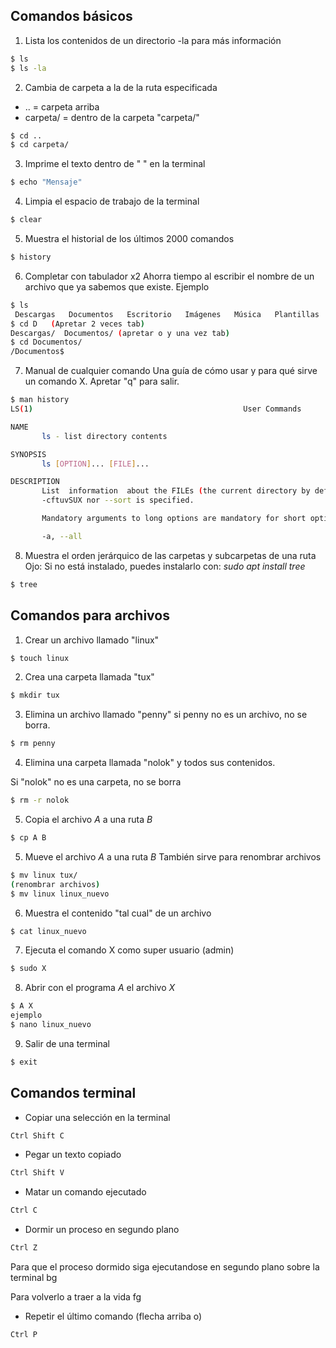 ## Comandos básicos

1. Lista los contenidos de un directorio 
-la para más información
```bash
$ ls
$ ls -la
```

2. Cambia de carpeta a la de la ruta especificada
 - .. = carpeta arriba
 - carpeta/ = dentro de la carpeta "carpeta/"
```bash
$ cd ..
$ cd carpeta/
```

3. Imprime el texto dentro de " " en la terminal
```bash
$ echo "Mensaje"
```

4. Limpia el espacio de trabajo de la terminal
```bash
$ clear
```

5. Muestra el historial de los últimos 2000 comandos
```bash
$ history
```

6. Completar con tabulador x2
Ahorra tiempo al escribir el nombre de un archivo que ya sabemos que existe. Ejemplo
```bash
$ ls
 Descargas   Documentos   Escritorio   Imágenes   Música   Plantillas   Público   snap   Vídeos  'VirtualBox VMs'
$ cd D   (Apretar 2 veces tab)
Descargas/  Documentos/ (apretar o y una vez tab)
$ cd Documentos/
/Documentos$
```

7. Manual de cualquier comando
Una guía de cómo usar y para qué sirve un comando X. Apretar "q" para salir.
```bash
$ man history
LS(1)                                               User Commands                                               LS(1)

NAME
       ls - list directory contents

SYNOPSIS
       ls [OPTION]... [FILE]...

DESCRIPTION
       List  information  about the FILEs (the current directory by default).  Sort entries alphabetically if none of
       -cftuvSUX nor --sort is specified.

       Mandatory arguments to long options are mandatory for short options too.

       -a, --all
```
8. Muestra el orden jerárquico de las carpetas y subcarpetas de una ruta
Ojo: Si no está instalado, puedes instalarlo con: *sudo apt install tree*
```bash
$ tree
```

## Comandos para archivos

1. Crear un archivo llamado "linux"
```bash
$ touch linux
```

2. Crea una carpeta llamada "tux"
```bash
$ mkdir tux
```

3. Elimina un archivo llamado "penny"
si penny no es un archivo, no se borra.
```bash
$ rm penny
```

4. Elimina una carpeta llamada "nolok" y todos sus contenidos.

Si "nolok" no es una carpeta, no se borra
```bash
$ rm -r nolok
```

5. Copia el archivo *A* a una ruta *B*
```bash
$ cp A B
```

5. Mueve el archivo *A* a una ruta *B*
También sirve para renombrar archivos
```bash
$ mv linux tux/
(renombrar archivos)
$ mv linux linux_nuevo 
```

6. Muestra el contenido "tal cual" de un archivo
```bash
$ cat linux_nuevo
```

7. Ejecuta el comando X como super usuario (admin)
```bash
$ sudo X
```
8. Abrir con el programa *A* el archivo *X*
```bash
$ A X
ejemplo
$ nano linux_nuevo
```

9. Salir de una terminal
```bash
$ exit
```


## Comandos terminal
- Copiar una selección en la terminal
```bash
Ctrl Shift C
```
- Pegar un texto copiado
```bash
Ctrl Shift V
```
- Matar un comando ejecutado
```bash
Ctrl C
```
- Dormir un proceso en segundo plano
```bash
Ctrl Z
```

Para que el proceso dormido siga ejecutandose en segundo plano sobre la terminal
bg

Para volverlo a traer a la vida
fg
- Repetir el último comando (flecha arriba o)
```bash
Ctrl P
```